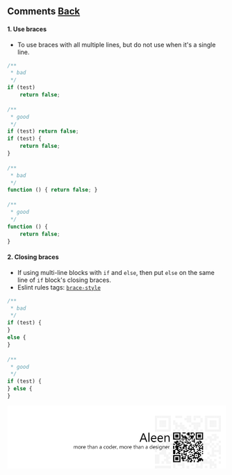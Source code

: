 ## Comments [**Back**](./../README.md)

#### 1. Use braces

- To use braces with all multiple lines, but do not use when it's a single line.

```js
/**
 * bad
 */
if (test)
    return false;

/**
 * good
 */
if (test) return false;
if (test) {
    return false;
}

/**
 * bad
 */
function () { return false; }

/**
 * good
 */
function () {
    return false;
}
```

#### 2. Closing braces

- If using multi-line blocks with `if` and `else`, then put `else` on the same line of `if` block's closing braces.
- Eslint rules tags: [`brace-style`](http://eslint.org/docs/rules/brace-style.html)

```js
/**
 * bad
 */
if (test) {
}
else {
}

/**
 * good
 */
if (test) {
} else {
}
```

<a href="http://aleen42.github.io/" target="_blank" ><img src="./../pic/tail.gif"></a>
